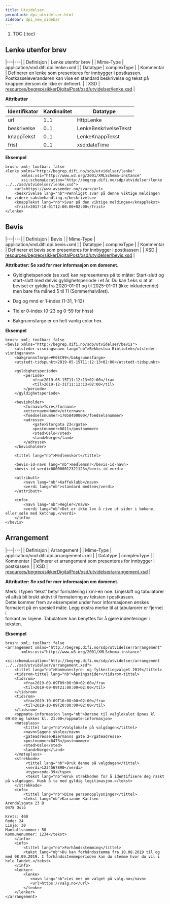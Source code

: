 ```yaml
---
title: Utvidelser  
permalink: dpi_utvidelser.html
sidebar: dpi_new_sidebar
---
```


1. TOC
{:toc}

## Lenke utenfor brev

|---|---|
| Definisjon | Lenke utenfor brev |
| Mime-Type | application/vnd.difi.dpi.lenke+xml |
| Datatype   | complexType |
| Kommentar  | Definerer en lenke som presenteres for innbygger i postkassen. Postkasseleverandøren kan vise en standard beskrivelse og tekst på knappen dersom de ikke er definert. |
| XSD        | [resources/begrep/sikkerDigitalPost/xsd/utvidelser/lenke.xsd](resources/begrep/sikkerDigitalPost/xsd/utvidelser/lenke.xsd) |

**Attributter**

| Identifikator | Kardinalitet | Datatype   |
| --- | --- | --- |
| url           | 1..1         | HttpLenke             |
| beskrivelse   | 0..1         | LenkeBeskrivelseTekst |
| knappTekst    | 0..1         | LenkeKnappTekst       |
| frist         | 0..1         | xsd:dateTime          |

**Eksempel**

``` 
brush: xml; toolbar: false
<lenke xmlns="http://begrep.difi.no/sdp/utvidelser/lenke"
       xmlns:xsi="http://www.w3.org/2001/XMLSchema-instance"
       xsi:schemaLocation="http://begrep.difi.no/sdp/utvidelser/lenke ../../xsd/utvidelser/lenke.xsd">
    <url>https://www.avsender.no/svar</url>
    <beskrivelse lang="nb">Vennligst svar på denne viktige meldingen for videre saksbehandling.</beskrivelse>
    <knappTekst lang="nb">Svar på den viktige meldingen</knappTekst>
    <frist>2017-10-01T12:00:00+02:00</frist>
</lenke>
```

## Bevis


|---|---|
| Definisjon | Bevis |
| Mime-Type | application/vnd.difi.dpi.bevis+xml |
| Datatype | complexType |
| Kommentar | Definerer et bevis som presenteres for innbygger i postkassen |
| XSD | [resources/begrep/sikkerDigitalPost/xsd/utvidelser/bevis.xsd](resources/begrep/sikkerDigitalPost/xsd/utvidelser/bevis.xsd) |
    

**Attributter: Se xsd for mer informasjon om domenet.**

* Gyldighetsperiode (se xsd) kan representeres på to måter: Start-slutt og start-slutt med delvis gyldighetsperiode i 
    et år. Du kan f.eks si at at beviset er gyldig fra 2020-01-01 og til 2025-01-01 (ikke inkluderende) men bare fra 
    måned 5 til 11 (Sommerhalvåret). 
    
* Dag og mnd er 1-index (1-31, 1-12)
* Tid er 0-index (0-23 og 0-59 for hhss)
* Bakgrunnsfarge er en helt vanlig color hex.


**Eksempel**

``` 
brush: xml; toolbar: false
<bevis xmlns="http://begrep.difi.no/sdp/utvidelser/bevis">
    <utsteder-visningsnavn lang="nb">Bekkestua Bibliotek</utsteder-visningsnavn>
    <bakgrunnsfarge>#F0EC99</bakgrunnsfarge>
    <utstedt-tidspunkt>2019-05-15T11:12:13+02:00</utstedt-tidspunkt>

    <gyldighetsperiode>
        <periode>
            <fra>2019-05-15T11:12:13+02:00</fra>
            <til>2019-12-31T11:12:13+02:00</til>
        </periode>
    </gyldighetsperiode>

    <bevisholder>
        <fornavn>Tore</fornavn>
        <etternavn>Hund</etternavn>
        <foedselsnummer>17058400000</foedselsnummer>
        <adresse>
            <gate>Storgata 23</gate>
            <postnummer>0011</postnummer>
            <sted>Oslo</sted>
            <land>Norge</land>
        </adresse>
    </bevisholder>

    <tittel lang="nb">Medlemskort</tittel>

    <bevis-id-navn lang="nb">medlemsnr</bevis-id-navn>
    <bevis-id-verdi>000000012321123</bevis-id-verdi>

    <attributt>
        <navn lang="nb">Kaffeklubb</navn>
        <verdi lang="nb">standard medlem</verdi>
    </attributt>

    <info>
        <navn lang="nb">Regler</navn>
        <verdi lang="nb">Det er ikke lov å rive ut sider i bøkene, eller søle med ketchup.</verdi>
    </info>
</bevis>
```

## Arrangement

|---|---|
| Definisjon | Arrangement |
| Mime-Type | application/vnd.difi.dpi.arrangement+xml |
| Datatype | complexType |
| Kommentar | Definerer et arrangement som presenteres for innbygger i postkassen |
| XSD | [resources/begrep/sikkerDigitalPost/xsd/utvidelser/arrangement.xsd](resources/begrep/sikkerDigitalPost/xsd/utvidelser/arrangement.xsd) |
    

**Attributter: Se xsd for mer informasjon om domenet.**

Merk: I typen ‘tekst’ betyr formatering i xml-en noe. Linjeskift og
tabulatorer vil altså bli brukt aktivt til formatering av teksten i
postkassen.  
Dette kommer frem av eksempelet under hvor informasjonen ønskes
formatert på en spesiell måte. Legg ekstra merke til at tabularorer er
fjernet i  
forkant av linjene. Tabulatorer kan benyttes for å gjøre indenteringer i
teksten.

**Eksempel**

``` 
brush: xml; toolbar: false
<arrangement xmlns="http://begrep.difi.no/sdp/utvidelser/arrangement"
       xmlns:xsi="http://www.w3.org/2001/XMLSchema-instance"
       xsi:schemaLocation="http://begrep.difi.no/sdp/utvidelser/arrangement ../../xsd/utvidelser/arrangement.xsd">
    <tittel lang="nb">Kommunestyre- og fylkestingvalget 2019</tittel>
    <tidsrom-tittel lang="nb">Åpningstider</tidsrom-tittel>
    <tidsrom>
        <fra>2019-09-09T09:00:00+02:00</fra>
        <til>2019-09-09T21:00:00+02:00</til>
    </tidsrom>
    <tidsrom>
        <fra>2019-10-09T10:00:00+02:00</fra>
        <til>2019-10-09T20:00:00+02:00</til>
    </tidsrom>
    <oppmøte-informasjon lang="nb">Dørene til valglokalet åpnes kl 09:00 og lukkes kl. 21:00</oppmøte-informasjon>
    <møteplass>
        <tittel lang="nb">Valglokale på valgdagen</tittel>
        <navn>Sagene skole</navn>
        <gateadresse>Biermanns gate 2</gateadresse>
        <postnummer>0473</postnummer>
        <sted>Oslo</sted>
        <land>Norge</land>
    </møteplass>
    <strekkode>
         <tittel lang="nb">Bruk denne på valgdagen</tittel>
         <verdi>1234567890</verdi>
         <type>code-39</type>
         <tekst lang="nb">Bruk strekkoden for å identifisere deg raskt på valgdagen. Husk å ta med gyldig legitimasjon.</tekst>
    </strekkode>
    <info>
        <tittel lang="nb">Dine personopplysninger</tittel>
        <tekst lang="nb">Karianne Karlsen
Arendalsgata 23 B
0478 Oslo

Krets: 400
Rode: 24
Linje: 30
Mantallsnummer: 50
Kommunenummer: 1234</tekst>
    </info>
    <info>
        <tittel lang="nb">Forhåndsstemming</tittel>
        <tekst lang="nb">Du kan forhåndsstemme fra 10.08.2019 til og med 08.09.2019. I forhåndsstemmeperioden kan du stemme hvor du vil i hele landet.</tekst>
    </info>
    <lenker>
        <lenke>
           <navn lang="nb">Les mer om valget på valg.no</navn>
           <url>https://valg.no</url>
        </lenke>
    </lenker>
</arrangement>
```
